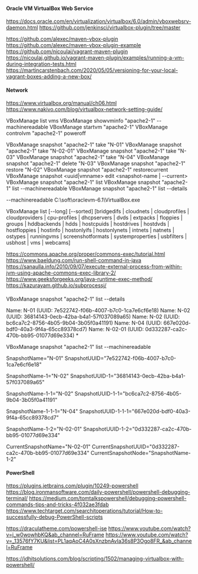 #### Oracle VM VirtualBox Web Service
https://docs.oracle.com/en/virtualization/virtualbox/6.0/admin/vboxwebsrv-daemon.html
https://github.com/jenkinsci/virtualbox-plugin/tree/master

https://github.com/alexec/maven-vbox-plugin
https://github.com/alexec/maven-vbox-plugin-example
https://github.com/nicoulaj/vagrant-maven-plugin
https://nicoulaj.github.io/vagrant-maven-plugin/examples/running-a-vm-during-integration-tests.html
https://martincarstenbach.com/2020/05/05/versioning-for-your-local-vagrant-boxes-adding-a-new-box/

#### Network

https://www.virtualbox.org/manual/ch06.html
https://www.nakivo.com/blog/virtualbox-network-setting-guide/

VBoxManage list vms
VBoxManage showvminfo "apache2-1" --machinereadable
VBoxManage startvm "apache2-1"
VBoxManage controlvm "apache2-1" poweroff

VBoxManage snapshot "apache2-1" take "N-01"
VBoxManage snapshot "apache2-1" take "N-02-01"
VBoxManage snapshot "apache2-1" take "N-03"
VBoxManage snapshot "apache2-1" take "N-04"
VBoxManage snapshot "apache2-1" delete "N-03"
VBoxManage snapshot "apache2-1" restore "N-02"
VBoxManage snapshot "apache2-1" restorecurrent
VBoxManage snapshot <uuid|vmname> edit <snapshot-name | --current>
VBoxManage snapshot "apache2-1" list
VBoxManage snapshot "apache2-1" list --machinereadable
VBoxManage snapshot "apache2-1" list --details

--machinereadable
C:\soft\oraclevm-6.1\VirtualBox.exe

VBoxManage list 
[--long] 
[--sorted] 
[bridgedifs | cloudnets | 
cloudprofiles | cloudproviders | 
cpu-profiles | dhcpservers | dvds | extpacks | floppies | groups | hddbackends | hdds | hostcpuids | hostdrives | hostdvds | hostfloppies | hostinfo | hostonlyifs |
hostonlynets | intnets | natnets | ostypes | runningvms | screenshotformats | systemproperties | usbfilters | usbhost | 
vms | webcams]

https://commons.apache.org/proper/commons-exec/tutorial.html
https://www.baeldung.com/run-shell-command-in-java
https://sanaulla.info/2010/09/07/execute-external-process-from-within-jvm-using-apache-commons-exec-library-2/
https://www.geeksforgeeks.org/java-runtime-exec-method/
https://kazurayam.github.io/subprocessj/

####

VBoxManage snapshot "apache2-1" list --details

Name: N-01 (UUID: 7e522742-f06b-4007-b7c0-1ca7e6cf6e18)
    Name: N-02 (UUID: 36814143-0ecb-42ba-b4a1-57f037089a65)
        Name: N-02 (UUID: bc6ca7c2-8756-4b05-9b04-3b05f0a41191)
            Name: N-04 (UUID: 667e020d-bdf0-40a3-9f4a-65cc89378cd7)
        Name: N-02-01 (UUID: 0d332287-ca2c-470b-bb95-01077d69e334) *

VBoxManage snapshot "apache2-1" list --machinereadable

SnapshotName="N-01"
SnapshotUUID="7e522742-f06b-4007-b7c0-1ca7e6cf6e18"

SnapshotName-1="N-02"
SnapshotUUID-1="36814143-0ecb-42ba-b4a1-57f037089a65"

SnapshotName-1-1="N-02"
SnapshotUUID-1-1="bc6ca7c2-8756-4b05-9b04-3b05f0a41191"

SnapshotName-1-1-1="N-04"
SnapshotUUID-1-1-1="667e020d-bdf0-40a3-9f4a-65cc89378cd7"

SnapshotName-1-2="N-02-01"
SnapshotUUID-1-2="0d332287-ca2c-470b-bb95-01077d69e334"

CurrentSnapshotName="N-02-01"
CurrentSnapshotUUID="0d332287-ca2c-470b-bb95-01077d69e334"
CurrentSnapshotNode="SnapshotName-1-2"

#### PowerShell

https://plugins.jetbrains.com/plugin/10249-powershell
https://blog.ironmansoftware.com/daily-powershell/powershell-debugging-terminal/
https://medium.com/tomtalkspowershell/debugging-powershell-commands-tips-and-tricks-4f032ae3fdab
https://www.techtarget.com/searchitoperations/tutorial/How-to-successfully-debug-PowerShell-scripts

https://draculatheme.com/powershell-ise
https://www.youtube.com/watch?v=j_w0wowhbKQ&ab_channel=RuFrame
https://www.youtube.com/watch?v=_13576fY7KU&list=PL1aqAoC4A0sXnzbnAvIa36s8P3Ogo8FR_&ab_channel=RuFrame

https://jdhitsolutions.com/blog/scripting/1502/managing-virtualbox-with-powershell/

